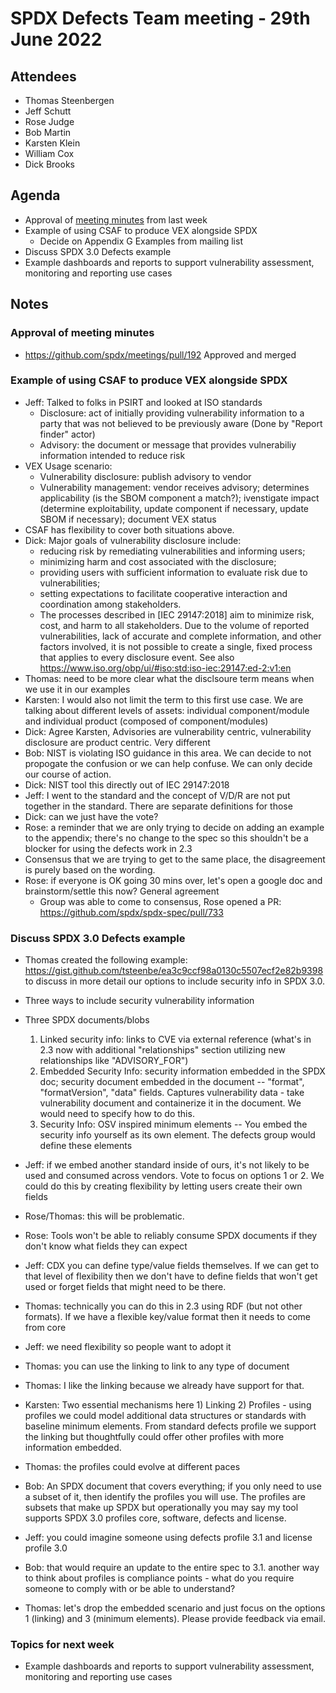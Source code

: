 # SPDX Defects Team meeting - 29th June 2022

## Attendees
* Thomas Steenbergen
* Jeff Schutt
* Rose Judge
* Bob Martin
* Karsten Klein
* William Cox
* Dick Brooks

## Agenda
* Approval of [meeting minutes](https://github.com/spdx/meetings/pull/192) from last week
* Example of using CSAF to produce VEX alongside SPDX
  * Decide on Appendix G Examples from mailing list
* Discuss SPDX 3.0 Defects example
* Example dashboards and reports to support vulnerability assessment, monitoring and reporting use cases

## Notes

### Approval of meeting minutes
* https://github.com/spdx/meetings/pull/192 Approved and merged

### Example of using CSAF to produce VEX alongside SPDX
* Jeff: Talked to folks in PSIRT and looked at ISO standards
  * Disclosure: act of initially providing vulnerability information to a party that was not believed to be previously aware (Done by "Report finder" actor)
  * Advisory: the document or message that provides vulnerabiliy information intended to reduce risk
* VEX Usage scenario:
  * Vulnerability disclosure: publish advisory to vendor
  * Vulnerability management: vendor receives advisory; determines applicability (is the SBOM component a match?); ivenstigate impact (determine exploitability, update component if necessary, update SBOM if necessary); document VEX status
* CSAF has flexibility to cover both situations above. 
* Dick: Major goals of vulnerability disclosure include:
     * reducing risk by remediating vulnerabilities and informing users;    
     * minimizing harm and cost associated with the disclosure;    
     * providing users with sufficient information to evaluate risk due to vulnerabilities;    
     * setting expectations to facilitate cooperative interaction and coordination among stakeholders. 
     * The processes described in [IEC 29147:2018] aim to minimize risk, cost, and harm to all stakeholders. Due to the volume of reported vulnerabilities, lack of accurate and complete information, and other factors involved, it is not possible to create a single, fixed process that applies to every disclosure event.  See also https://www.iso.org/obp/ui/#iso:std:iso-iec:29147:ed-2:v1:en
* Thomas: need to be more clear what the disclsoure term means when we use it in our examples
* Karsten: I would also not limit the term to this first use case. We are talking about different levels of assets: individual component/module  and individual product (composed of component/modules) 
* Dick: Agree Karsten, Advisories are vulnerability centric, vulnerability disclosure are product centric. Very different 
* Bob: NIST is violating ISO guidance in this area. We can decide to not propogate the confusion or we can help confuse. We can only decide our course of action.
* Dick: NIST tool this directly out of IEC 29147:2018
* Jeff: I went to the standard and the concept of V/D/R are not put together in the standard. There are separate definitions for those
* Dick: can we just have the vote?
* Rose: a reminder that we are only trying to decide on adding an example to the appendix; there's no change to the spec so this shouldn't be a blocker for using the defects work in 2.3
* Consensus that we are trying to get to the same place, the disagreement is purely based on the wording.
* Rose: if everyone is OK going 30 mins over, let's open a google doc and brainstorm/settle this now? General agreement
  * Group was able to come to consensus, Rose opened a PR: https://github.com/spdx/spdx-spec/pull/733


### Discuss SPDX 3.0 Defects example
* Thomas created the following example: https://gist.github.com/tsteenbe/ea3c9ccf98a0130c5507ecf2e82b9398 to discuss in more detail our options to include security info in SPDX 3.0.
* Three ways to include security vulnerability information
* Three SPDX documents/blobs
  1) Linked security info: links to CVE via external reference (what's in 2.3 now with additional "relationships" section utilizing new relationships like "ADVISORY_FOR")
  2) Embedded Security Info: security information embedded in the SPDX doc; security document embedded in the document -- "format", "formatVersion", "data" fields. Captures vulnerability data - take vulnerability document and containerize it in the document. We would need to specify how to do this.
  3) Security Info: OSV inspired minimum elements -- You embed the security info yourself as its own element. The defects group would define these elements

* Jeff: if we embed another standard inside of ours, it's not likely to be used and consumed across vendors. Vote to focus on options 1 or 2. We could do this by creating flexibility by letting users create their own fields
* Rose/Thomas: this will be problematic. 
* Rose: Tools won't be able to reliably consume SPDX documents if they don't know what fields they can expect
* Jeff: CDX you can define type/value fields themselves. If we can get to that level of flexibility then we don't have to define fields that won't get used or forget fields that might need to be there.
* Thomas: technically you can do this in 2.3 using RDF (but not other formats). If we have a flexible key/value format then it needs to come from core
* Jeff: we need flexibility so people want to adopt it
* Thomas: you can use the linking to link to any type of document
* Thomas: I like the linking because we already have support for that. 
* Karsten: Two essential mechanisms here 1) Linking 2) Profiles - using profiles we could model additional data structures or standards with baseline minimum elements. From standard defects profile we support the linking but thoughtfully could offer other profiles with more information embedded.
* Thomas: the profiles could evolve at different paces
* Bob: An SPDX document that covers everything; if you only need to use a subset of it, then identify the profiles you will use. The profiles are subsets that make up SPDX but operationally you may say my tool supports SPDX 3.0 profiles core, software, defects and license.
* Jeff: you could imagine someone using defects profile 3.1 and license profile 3.0
* Bob: that would require an update to the entire spec to 3.1. another way to think about profiles is compliance points - what do you require someone to comply with or be able to understand?
* Thomas: let's drop the embedded scenario and just focus on the options 1 (linking) and 3 (minimum elements). Please provide feedback via email.


### Topics for next week
* Example dashboards and reports to support vulnerability assessment, monitoring and reporting use cases
